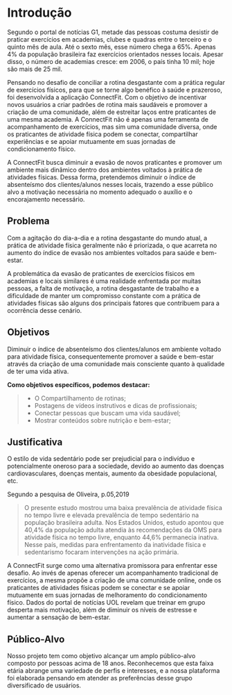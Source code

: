 # Introdução

Segundo o portal de notícias G1, metade das pessoas costuma desistir de praticar exercícios em academias, clubes e quadras entre o terceiro e o quinto mês de aula. Até o sexto mês, esse número chega a 65%. Apenas 4% da população brasileira faz exercícios orientados nesses locais. Apesar disso, o número de academias cresce: em 2006, o país tinha 10 mil; hoje são mais de 25 mil.

Pensando no desafio de conciliar a rotina desgastante com a prática regular de exercícios físicos, para que se torne algo benéfico à saúde e prazeroso, foi desenvolvida a aplicação ConnectFit. Com o objetivo de incentivar novos usuários a criar padrões de rotina mais saudáveis e promover a criação de uma comunidade, além de estreitar laços entre praticantes de uma mesma academia. A ConnectFit não é apenas uma ferramenta de acompanhamento de exercícios, mas sim uma comunidade diversa, onde os praticantes de atividade física podem se conectar, compartilhar experiências e se apoiar mutuamente em suas jornadas de condicionamento físico.

A ConnectFit busca diminuir a evasão de novos praticantes e promover um ambiente mais dinâmico dentro dos ambientes voltados à prática de atividades físicas. Dessa forma, pretendemos diminuir o índice de absenteísmo dos clientes/alunos nesses locais, trazendo a esse público alvo a motivação necessária no momento adequado o auxílio e o encorajamento necessário.

## Problema
Com a agitação do dia-a-dia e a rotina desgastante do mundo atual, a prática de atividade física geralmente não é priorizada, o que acarreta no aumento do índice de evasão nos ambientes voltados para saúde e bem-estar.

A problemática da evasão de praticantes de exercícios físicos em academias e locais similares é uma realidade enfrentada por muitas pessoas, a falta de motivação, a rotina desgastante de trabalho e a dificuldade de manter um compromisso constante com a prática de atividades físicas são alguns dos principais fatores que contribuem para a ocorrência desse cenário.

## Objetivos

Diminuir o índice de absenteísmo dos clientes/alunos em ambiente voltado para atividade física, consequentemente promover a saúde e bem-estar através da criação de uma comunidade mais consciente quanto à qualidade de ter uma vida ativa. 

**Como objetivos específicos, podemos destacar:**
> - O Compartilhamento de rotinas;
> - Postagens de vídeos instrutivos e dicas de profissionais;
> - Conectar pessoas que buscam uma vida saudável;
> - Mostrar conteúdos sobre nutrição e bem-estar;


## Justificativa

O estilo de vida sedentário pode ser prejudicial para o indivíduo e potencialmente oneroso para a sociedade, devido ao aumento das doenças cardiovasculares, doenças mentais, aumento da obesidade populacional, etc.

Segundo a pesquisa de Oliveira, p.05,2019
> O presente estudo mostrou uma baixa prevalência de atividade física no tempo livre e elevada prevalência de tempo sedentário na população brasileira adulta. Nos Estados Unidos, estudo apontou que 40,4% da população adulta atendia às recomendações da OMS para atividade física no tempo livre, enquanto 44,6% permanecia inativa. Nesse país, medidas para enfrentamento da inatividade física e sedentarismo focaram intervenções na ação primária.

A ConnectFit surge como uma alternativa promissora para enfrentar esse desafio. Ao invés de apenas oferecer um acompanhamento tradicional de exercícios, a mesma propõe a criação de uma comunidade online, onde os praticantes de atividades físicas podem se conectar e se apoiar mutuamente em suas jornadas de melhoramento do condicionamento físico. Dados do portal de notícias UOL revelam que treinar em grupo desperta mais motivação, além de diminuir os níveis de estresse e aumentar a sensação de bem-estar.

## Público-Alvo

Nosso projeto tem como objetivo alcançar um amplo público-alvo composto por pessoas acima de 18 anos. Reconhecemos que esta faixa etária abrange uma variedade de perfis e interesses, e a nossa plataforma foi elaborada pensando em atender as preferências desse grupo diversificado de usuários.
